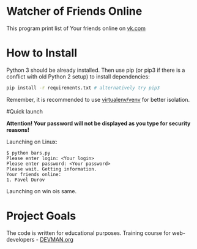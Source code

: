 # Watcher of Friends Online

This program print list of Your friends online on [vk.com](https://vk.com)

# How to Install

Python 3 should be already installed. Then use pip (or pip3 if there is a conflict with old Python 2 setup) to install dependencies:

```bash
pip install -r requirements.txt # alternatively try pip3
```


Remember, it is recommended to use [virtualenv/venv](https://devman.org/encyclopedia/pip/pip_virtualenv/) for better isolation.

#Quick launch


**Attention! Your password will not be displayed as you type for security reasons!**

Launching on Linux:
```#!bash
$ python bars.py 
Please enter login: <Your login>
Please enter password: <Your password>
Please wait. Getting information.
Your friends online:
1. Pavel Durov
```
Launching on win ois same.
# Project Goals

The code is written for educational purposes. Training course for web-developers - [DEVMAN.org](https://devman.org)
